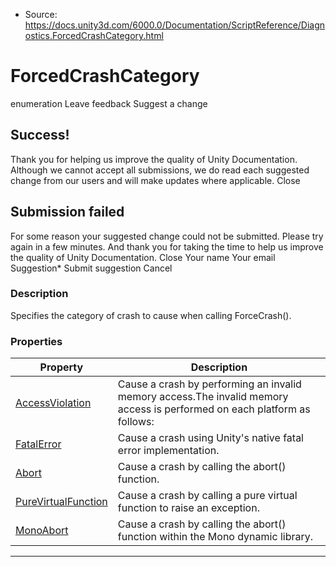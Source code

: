* Source: https://docs.unity3d.com/6000.0/Documentation/ScriptReference/Diagnostics.ForcedCrashCategory.html

# ForcedCrashCategory
enumeration
Leave feedback
Suggest a change
## Success!
Thank you for helping us improve the quality of Unity Documentation. Although we cannot accept all submissions, we do read each suggested change from our users and will make updates where applicable.
Close
## Submission failed
For some reason your suggested change could not be submitted. Please <a>try again</a> in a few minutes. And thank you for taking the time to help us improve the quality of Unity Documentation.
Close
Your name Your email Suggestion* Submit suggestion
Cancel
### Description
Specifies the category of crash to cause when calling ForceCrash().
### Properties
Property | Description  
---|---  
[AccessViolation](https://docs.unity3d.com/6000.0/Documentation/ScriptReference/Diagnostics.ForcedCrashCategory.AccessViolation.html) | Cause a crash by performing an invalid memory access.The invalid memory access is performed on each platform as follows:  
[FatalError](https://docs.unity3d.com/6000.0/Documentation/ScriptReference/Diagnostics.ForcedCrashCategory.FatalError.html) | Cause a crash using Unity's native fatal error implementation.  
[Abort](https://docs.unity3d.com/6000.0/Documentation/ScriptReference/Diagnostics.ForcedCrashCategory.Abort.html) | Cause a crash by calling the abort() function.  
[PureVirtualFunction](https://docs.unity3d.com/6000.0/Documentation/ScriptReference/Diagnostics.ForcedCrashCategory.PureVirtualFunction.html) | Cause a crash by calling a pure virtual function to raise an exception.  
[MonoAbort](https://docs.unity3d.com/6000.0/Documentation/ScriptReference/Diagnostics.ForcedCrashCategory.MonoAbort.html) | Cause a crash by calling the abort() function within the Mono dynamic library.  
* * *
